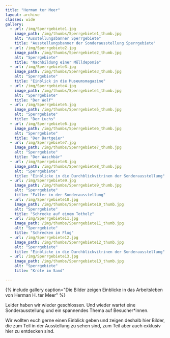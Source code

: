 ```yaml
---
title: "Herman ter Meer"
layout: archive
classes: wide
gallery:
  - url: /img/Sperrgebiete1.jpg
    image_path: /img/thumbs/Sperrgebiete1_thumb.jpg
    alt: "Ausstellungsbanner Sperrgebiete"
    title: "Ausstellungsbanner der Sonderausstellung Sperrgebiete"
  - url: /img/Sperrgebiete2.jpg
    image_path: /img/thumbs/Sperrgebiete2_thumb.jpg
    alt: "Sperrgebiete"
    title: "Nachbildung einer Mülldeponie" 
  - url: /img/Sperrgebiete3.jpg
    image_path: /img/thumbs/Sperrgebiete3_thumb.jpg
    alt: "Sperrgebiete"
    title: "Einblick in die Museumsmagazine"
  - url: /img/Sperrgebiete4.jpg
    image_path: /img/thumbs/Sperrgebiete4_thumb.jpg
    alt: "Sperrgebiete"
    title: "Der Wolf"
  - url: /img/Sperrgebiete5.jpg
    image_path: /img/thumbs/Sperrgebiete5_thumb.jpg
    alt: "Sperrgebiete"
    title: "Der Luchs"
  - url: /img/Sperrgebiete6.jpg
    image_path: /img/thumbs/Sperrgebiete6_thumb.jpg
    alt: "Sperrgebiete"
    title: "Der Bartgeier"
  - url: /img/Sperrgebiete7.jpg
    image_path: /img/thumbs/Sperrgebiete7_thumb.jpg
    alt: "Sperrgebiete"
    title: "Der Waschbär"
  - url: /img/Sperrgebiete8.jpg
    image_path: /img/thumbs/Sperrgebiete8_thumb.jpg
    alt: "Sperrgebiete"
    title: "Einblicke in die Durchblickvitrinen der Sonderausstellung"
  - url: /img/Sperrgebiete9.jpg
    image_path: /img/thumbs/Sperrgebiete9_thumb.jpg
    alt: "Sperrgebiete"
    title: "Falter in der Sonderausstellung"
  - url: /img/Sperrgebiete10.jpg
    image_path: /img/thumbs/Sperrgebiete10_thumb.jpg
    alt: "Sperrgebiete"
    title: "Schrecke auf einem Totholz"
  - url: /img/Sperrgebiete11.jpg
    image_path: /img/thumbs/Sperrgebiete11_thumb.jpg
    alt: "Sperrgebiete"
    title: "Schrecken im Flug"
  - url: /img/Sperrgebiete12.jpg
    image_path: /img/thumbs/Sperrgebiete12_thumb.jpg
    alt: "Sperrgebiete"
    title: "Einblicke in die Durchblickvitrinen der Sonderausstellung"
  - url: /img/Sperrgebiete13.jpg
    image_path: /img/thumbs/Sperrgebiete13_thumb.jpg
    alt: "Sperrgebiete"
    title: "Kröte im Sand"

---
```


{% include gallery caption="Die Bilder zeigen Einblicke in das Arbeitsleben von Herman H. ter Meer" %}

Leider haben wir wieder geschlossen. Und wieder wartet eine Sonderausstellung und ein spannendes Thema auf Besucher*innen.

Wir wollten euch gerne einen Einblick geben und zeigen deshalb hier Bilder, die zum Teil in der Ausstellung zu sehen sind, zum Teil aber auch exklusiv hier zu entdecken sind. 
